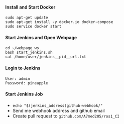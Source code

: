#### Install and Start Docker
```
sudo apt-get update
sudo apt-get install -y docker.io docker-compose
sudo service docker start
```

#### Start Jenkins and Open Webpage
```
cd ~/webpage_ws
bash start_jenkins.sh
cat /home/user/jenkins__pid__url.txt
```

#### Login to Jenkins
```
User: admin
Password: pineapple
```

#### Start Jenkins Job
- `echo "$(jenkins_address)github-webhook/"`
- Send me webhook address and github email
- Create pull request to `github.com/A7med205/ros1_CI` 
